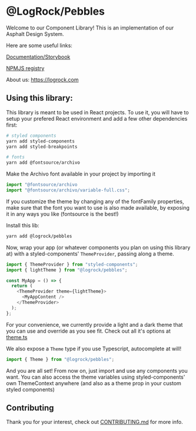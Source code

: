 # @LogRock/Pebbles

Welcome to our Component Library! This is an implementation of our Asphalt Design System.

Here are some useful links:

[Documentation/Storybook](https://logrock-pebbles.netlify.app/)

[NPMJS registry](https://www.npmjs.com/package/@logrock/pebbles)

About us: https://logrock.com

## Using this library:

This library is meant to be used in React projects. To use it, you will have to setup your prefered React environment and add a few other dependencies first:

```bash
# styled components
yarn add styled-components
yarn add styled-breakpoints

# fonts
yarn add @fontsource/archivo
```

Make the Archivo font available in your project by importing it

```js
import "@fontsource/archivo
import "@fontsource/archivo/variable-full.css";
```

If you customize the theme by changing any of the fontFamily properties, make sure that the font you want to use is also made available, by exposing it in any ways you like (fontsource is the best!)

Install this lib:

```bash
yarn add @logrock/pebbles
```

Now, wrap your app (or whatever components you plan on using this library at) with a styled-components' `ThemeProvider`, passing along a theme.

```js
import { ThemeProvider } from "styled-components";
import { lightTheme } from "@logrock/pebbles";

const MyApp = () => {
  return (
    <ThemeProvider theme={lightTheme}>
      <MyAppContent />
    </ThemeProvider>
  );
};
```

For your convenience, we currently provide a light and a dark theme that you can use and override as you see fit. Check out all it's options at [theme.ts](https://github.com/LogRock/pebbles/blob/main/lib/theme/light/theme.ts)

We also expose a `Theme` type if you use Typescript, autocomplete at will!

```ts
import { Theme } from "@logrock/pebbles";
```

And you are all set! From now on, just import and use any components you want. You can also access the theme variables using styled-components' own ThemeContext anywhere (and also as a theme prop in your custom styled components)

## Contributing

Thank you for your interest, check out [CONTRIBUTING.md](CONTRIBUTING.md) for more info.
